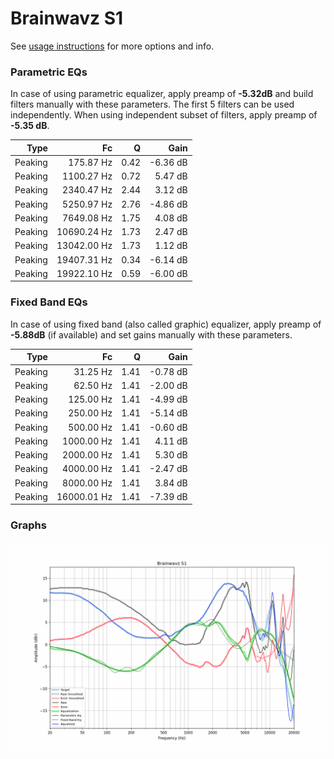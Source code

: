 # Brainwavz S1
See [usage instructions](https://github.com/jaakkopasanen/AutoEq#usage) for more options and info.

### Parametric EQs
In case of using parametric equalizer, apply preamp of **-5.32dB** and build filters manually
with these parameters. The first 5 filters can be used independently.
When using independent subset of filters, apply preamp of **-5.35 dB**.

| Type    | Fc          |    Q | Gain     |
|--------:|------------:|-----:|---------:|
| Peaking | 175.87 Hz   | 0.42 | -6.36 dB |
| Peaking | 1100.27 Hz  | 0.72 | 5.47 dB  |
| Peaking | 2340.47 Hz  | 2.44 | 3.12 dB  |
| Peaking | 5250.97 Hz  | 2.76 | -4.86 dB |
| Peaking | 7649.08 Hz  | 1.75 | 4.08 dB  |
| Peaking | 10690.24 Hz | 1.73 | 2.47 dB  |
| Peaking | 13042.00 Hz | 1.73 | 1.12 dB  |
| Peaking | 19407.31 Hz | 0.34 | -6.14 dB |
| Peaking | 19922.10 Hz | 0.59 | -6.00 dB |

### Fixed Band EQs
In case of using fixed band (also called graphic) equalizer, apply preamp of **-5.88dB**
(if available) and set gains manually with these parameters.

| Type    | Fc          |    Q | Gain     |
|--------:|------------:|-----:|---------:|
| Peaking | 31.25 Hz    | 1.41 | -0.78 dB |
| Peaking | 62.50 Hz    | 1.41 | -2.00 dB |
| Peaking | 125.00 Hz   | 1.41 | -4.99 dB |
| Peaking | 250.00 Hz   | 1.41 | -5.14 dB |
| Peaking | 500.00 Hz   | 1.41 | -0.60 dB |
| Peaking | 1000.00 Hz  | 1.41 | 4.11 dB  |
| Peaking | 2000.00 Hz  | 1.41 | 5.30 dB  |
| Peaking | 4000.00 Hz  | 1.41 | -2.47 dB |
| Peaking | 8000.00 Hz  | 1.41 | 3.84 dB  |
| Peaking | 16000.01 Hz | 1.41 | -7.39 dB |

### Graphs
![](./Brainwavz%20S1.png)